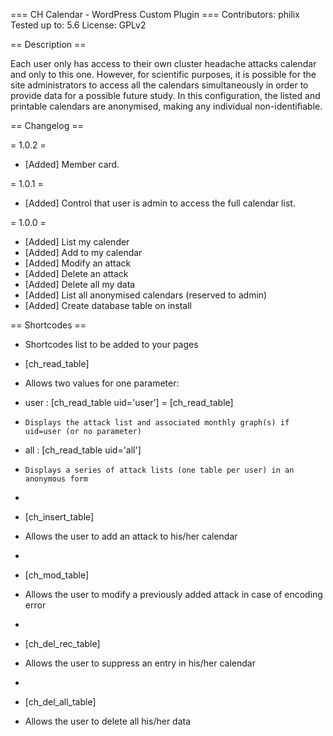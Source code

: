 === CH Calendar - WordPress Custom Plugin ===
Contributors: philix
Tested up to: 5.6
License: GPLv2

== Description ==

Each user only has access to their own cluster headache attacks calendar and only to this one.
However, for scientific purposes, it is possible for the site administrators to access all the calendars simultaneously in order to provide data for a possible future study.
In this configuration, the listed and printable calendars are anonymised, making any individual non-identifiable.

== Changelog ==

= 1.0.2 =
* [Added] Member card.

= 1.0.1 =
* [Added] Control that user is admin to access the full calendar list.

= 1.0.0 =
* [Added] List my calender
* [Added] Add to my calendar
* [Added] Modify an attack
* [Added] Delete an attack
* [Added] Delete all my data
* [Added] List all anonymised calendars (reserved to admin) 
* [Added] Create database table on install 

== Shortcodes ==

* Shortcodes list to be added to your pages

* [ch_read_table]
* Allows two values for one parameter:
*  user : [ch_read_table uid='user'] = [ch_read_table]
*     Displays the attack list and associated monthly graph(s) if uid=user (or no parameter)
*  all :  [ch_read_table uid='all']
*     Displays a series of attack lists (one table per user) in an anonymous form
*  
* [ch_insert_table]
*  Allows the user to add an attack to his/her calendar
* 
* [ch_mod_table]
* Allows the user to modify a previously added attack in case of encoding error
* 
* [ch_del_rec_table]
* Allows the user to suppress an entry in his/her calendar
* 
* [ch_del_all_table]
* Allows the user to delete all his/her data
